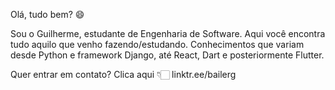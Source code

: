 Olá, tudo bem? 😄

Sou o Guilherme, estudante de Engenharia de Software. 
Aqui você encontra tudo aquilo que venho fazendo/estudando.
Conhecimentos que variam desde Python e framework Django, até
React, Dart e posteriormente Flutter.

Quer entrar em contato? 
Clica aqui 👇🏻
linktr.ee/bailerg
